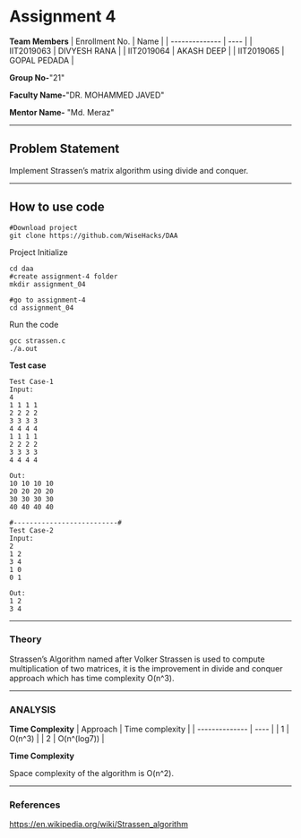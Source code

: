 # Assignment 4


**Team Members**
|   Enrollment No.  |   Name   |
|   --------------  |   ----   |
|    IIT2019063  |   DIVYESH RANA |
|    IIT2019064  |   AKASH DEEP | 
|    IIT2019065  |   GOPAL PEDADA |

**Group No-**"21"

**Faculty Name-**"DR. MOHAMMED JAVED"

**Mentor Name-** "Md. Meraz"

---
## Problem Statement
Implement Strassen’s matrix algorithm using divide and
conquer.

---
## How to use code
```
#Download project
git clone https://github.com/WiseHacks/DAA
```
Project Initialize
```
cd daa
#create assignment-4 folder
mkdir assignment_04

#go to assignment-4
cd assignment_04
```

Run the code
```
gcc strassen.c
./a.out
```
**Test case**
```
Test Case-1
Input:
4
1 1 1 1 
2 2 2 2
3 3 3 3
4 4 4 4
1 1 1 1 
2 2 2 2 
3 3 3 3 
4 4 4 4 

Out:
10 10 10 10 
20 20 20 20 
30 30 30 30 
40 40 40 40 

#--------------------------#
Test Case-2
Input:
2
1 2
3 4
1 0
0 1

Out:
1 2 
3 4 

```
---

### Theory

Strassen’s Algorithm named after Volker Strassen is used to compute multiplication of two matrices, it is the improvement in divide and conquer approach which has time complexity O(n^3). 

---

### ANALYSIS

**Time Complexity**
|   Approach  |   Time complexity   |
|   --------------  |   ----   |
|    1  | O(n^3) |
|    2  | O(n^(log7)) |

**Time Complexity**

Space complexity of the algorithm is O(n^2).

---

### References

https://en.wikipedia.org/wiki/Strassen_algorithm
